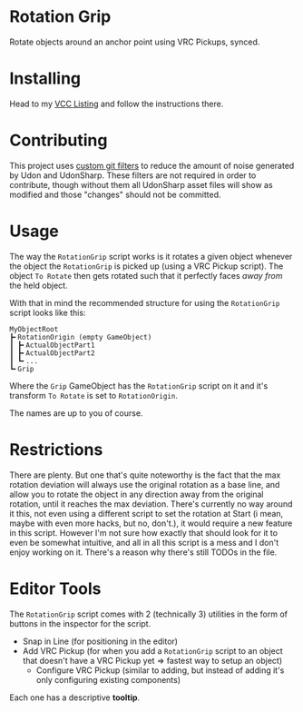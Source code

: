 
# Rotation Grip

Rotate objects around an anchor point using VRC Pickups, synced.

# Installing

Head to my [VCC Listing](https://jansharp.github.io/vrc/vcclisting.xhtml) and follow the instructions there.

# Contributing

This project uses [custom git filters](.gitattributes) to reduce the amount of noise generated by Udon and UdonSharp. These filters are not required in order to contribute, though without them all UdonSharp asset files will show as modified and those "changes" should not be committed.

# Usage

The way the `RotationGrip` script works is it rotates a given object whenever the object the `RotationGrip` is picked up (using a VRC Pickup script). The object `To Rotate` then gets rotated such that it perfectly faces _away from_ the held object.

With that in mind the recommended structure for using the `RotationGrip` script looks like this:
```
MyObjectRoot
┣╸RotationOrigin (empty GameObject)
┃ ┣╸ActualObjectPart1
┃ ┣╸ActualObjectPart2
┃ ┗╸...
┗╸Grip
```
Where the `Grip` GameObject has the `RotationGrip` script on it and it's transform `To Rotate` is set to `RotationOrigin`.

The names are up to you of course.

# Restrictions

There are plenty. But one that's quite noteworthy is the fact that the max rotation deviation will always use the original rotation as a base line, and allow you to rotate the object in any direction away from the original rotation, until it reaches the max deviation. There's currently no way around it this, not even using a different script to set the rotation at Start (i mean, maybe with even more hacks, but no, don't.), it would require a new feature in this script. However I'm not sure how exactly that should look for it to even be somewhat intuitive, and all in all this script is a mess and I don't enjoy working on it. There's a reason why there's still TODOs in the file.

# Editor Tools

The `RotationGrip` script comes with 2 (technically 3) utilities in the form of buttons in the inspector for the script.

- Snap in Line (for positioning in the editor)
- Add VRC Pickup (for when you add a `RotationGrip` script to an object that doesn't have a VRC Pickup yet => fastest way to setup an object)
  - Configure VRC Pickup (similar to adding, but instead of adding it's only configuring existing components)

Each one has a descriptive **tooltip**.
